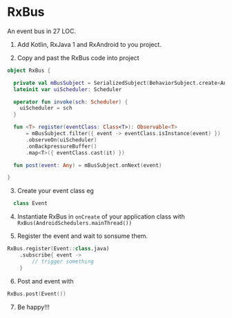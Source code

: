 # RxBus
An event bus in 27 LOC. 

1. Add Kotlin, RxJava 1 and RxAndroid to you project.

2. Copy and past the RxBus code into project 

```kotlin
object RxBus {

  private val mBusSubject = SerializedSubject(BehaviorSubject.create<Any>())
  lateinit var uiScheduler: Scheduler

  operator fun invoke(sch: Scheduler) {
    uiScheduler = sch
  }

  fun <T> register(eventClass: Class<T>): Observable<T>
      = mBusSubject.filter({ event -> eventClass.isInstance(event) })
      .observeOn(uiScheduler)
      .onBackpressureBuffer()
      .map<T>({ eventClass.cast(it) })

  fun post(event: Any) = mBusSubject.onNext(event)

}
```

3. Create your event class eg
```kotlin
  class Event
```

4. Instantiate RxBus in `onCreate` of your application class with `RxBus(AndroidSchedulers.mainThread())`

5. Register the event and wait to sonsume them.
```kotlin
RxBus.register(Event::class.java)
    .subscribe{ event ->
        // trigger something
    }
```

6. Post and event with 
```kotlin
RxBus.post(Event())
```

7. Be happy!!!
